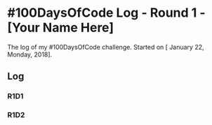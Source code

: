 # #100DaysOfCode Log - Round 1 - [Your Name Here]

The log of my #100DaysOfCode challenge. Started on [ January 22, Monday, 2018].

## Log

### R1D1 
### R1D2
